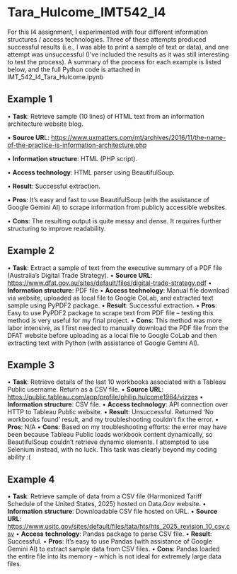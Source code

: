 # Tara_Hulcome_IMT542_I4
For this I4 assignment, I experimented with four different information structures / access technologies. Three of these attempts produced successful results (i.e., I was able to print a sample of text or data), and one attempt was unsuccessful (I've included the results as it was still interesting to test the process). A summary of the process for each example is listed below, and the full Python code is attached in IMT_542_I4_Tara_Hulcome.ipynb

## Example 1

•	**Task**: Retrieve sample (10 lines) of HTML text from an information architecture website blog. 

•	**Source UR**L: https://www.uxmatters.com/mt/archives/2016/11/the-name-of-the-practice-is-information-architecture.php

•	**Information structure**: HTML (PHP script).

•	**Access technology**: HTML parser using BeautifulSoup.

•	**Result**: Successful extraction.

•	**Pros**: It’s easy and fast to use BeautifulSoup (with the assistance of Google Gemini AI) to scrape information from publicly accessible websites.

•	**Cons**: The resulting output is quite messy and dense. It requires further structuring to improve readability. 


## Example 2

•	**Task**: Extract a sample of text from the executive summary of a PDF file (Australia’s Digital Trade Strategy).
•	**Source URL**: https://www.dfat.gov.au/sites/default/files/digital-trade-strategy.pdf
•	**Information structure**: PDF file 
•	**Access technology**: Manual file download via website, uploaded as local file to Google CoLab, and extracted text sample using PyPDF2 package.
•	**Result**: Successful extraction.
•	**Pros**: Easy to use PyPDF2 package to scrape text from PDF file – testing this method is very useful for my final project.
•	**Cons**: This method was more labor intensive, as I first needed to manually download the PDF file from the DFAT website before uploading as a local file to Google CoLab and then extracting text with Python (with assistance of Google Gemini AI).

## Example 3

•	**Task**: Retrieve details of the last 10 workbooks associated with a Tableau Public username. Return as a CSV file.
•	**Source URL**: https://public.tableau.com/app/profile/philip.hulcome1964/vizzes 
•	**Information structure**: CSV file. 
•	**Access technology**:  API connection over HTTP to Tableau Public website.
•	**Result**: Unsuccessful. Returned ‘No workbooks found’ result, and my troubleshooting couldn’t fix the error.
•	**Pros**: N/A
•	**Cons**: Based on my troubleshooting efforts: the error may have been because Tableau Public loads workbook content dynamically, so BeautifulSoup couldn’t retrieve dynamic elements. I attempted to use Selenium instead, with no luck. This task was clearly beyond my coding ability :(

## Example 4

•	**Task**: Retrieve sample of data from a CSV file (Harmonized Tariff Schedule of the United States, 2025) hosted on Data.Gov website.
•	**Information** **structure**: Downloadable CSV file hosted on URL.
•	**Source URL**: https://www.usitc.gov/sites/default/files/tata/hts/hts_2025_revision_10_csv.csv 
•	**Access** **technology**: Pandas package to parse CSV file.
•	**Result**: Successful.
•	**Pros**: It’s easy to use Pandas (with assistance of Google Gemini AI) to extract sample data from CSV files.
•	**Cons**: Pandas loaded the entire file into its memory – which is not ideal for extremely large data files. 
